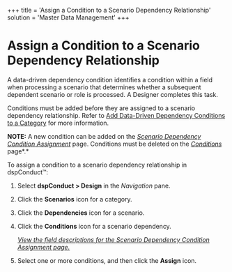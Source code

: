 +++
title = 'Assign a Condition to a Scenario Dependency Relationship'
solution = 'Master Data Management'
+++

# Assign a Condition to a Scenario Dependency Relationship

A data-driven dependency condition identifies a condition within a field
when processing a scenario that determines whether a subsequent
dependent scenario or role is processed. A Designer completes this task.

Conditions must be added before they are assigned to a scenario
dependency relationship. Refer to [Add Data-Driven Dependency Conditions
to a Category](Add_Data_Driven_Dependency_Conditions.htm) for more
information.

**NOTE:** A new condition can be added on the *[Scenario Dependency
Condition
Assignment](../Page_Desc/Scenario_Dependency_Condition_Assignment.htm)*
page. Conditions must be deleted on the
*[Conditions](../Page_Desc/Conditions.htm)* page*.*

To assign a condition to a scenario dependency relationship in
dspConduct™:

1.  Select <span style="font-weight: bold;">dspConduct \>
    </span>**Design** in the *Navigation* pane.

2.  Click the **Scenarios** icon for a category.

3.  Click the **Dependencies** icon for a scenario.

4.  Click the **Conditions** icon for a scenario dependency.
    
    *[View the field descriptions for the Scenario Dependency Condition
    Assignment
    page.](../Page_Desc/Scenario_Dependency_Condition_Assignment.htm)*

5.  Select one or more conditions, and then click the **Assign** icon.
